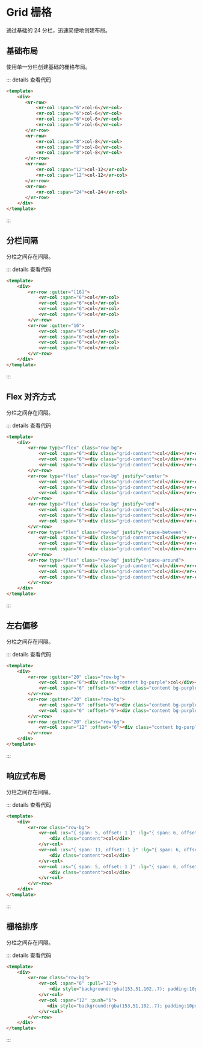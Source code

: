 # Grid 栅格
通过基础的 24 分栏，迅速简便地创建布局。

## 基础布局
使用单一分栏创建基础的栅格布局。

<ClientOnly>
<grid-demo-base></grid-demo-base>  
</ClientOnly>

::: details 查看代码
```html
<template>
    <div>
       <vr-row>
           <vr-col :span="6">col-6</vr-col>
           <vr-col :span="6">col-6</vr-col>
           <vr-col :span="6">col-6</vr-col>
           <vr-col :span="6">col-6</vr-col>
       </vr-row>
       <vr-row>
           <vr-col :span="8">col-8</vr-col>
           <vr-col :span="8">col-8</vr-col>
           <vr-col :span="8">col-8</vr-col>
       </vr-row>
       <vr-row>
           <vr-col :span="12">col-12</vr-col>
           <vr-col :span="12">col-12</vr-col>
       </vr-row>
       <vr-row>
           <vr-col :span="24">col-24</vr-col>
       </vr-row>
    </div>
</template>
```
:::

## 分栏间隔
分栏之间存在间隔。

<ClientOnly>
<grid-demo-gutter></grid-demo-gutter>  
</ClientOnly>

::: details 查看代码
```html
<template>
    <div>
        <vr-row :gutter="[16]">
            <vr-col :span="6">col</vr-col>
            <vr-col :span="6">col</vr-col>
            <vr-col :span="6">col</vr-col>
            <vr-col :span="6">col</vr-col>
        </vr-row>
        <vr-row :gutter="16">
            <vr-col :span="6">col</vr-col>
            <vr-col :span="6">col</vr-col>
            <vr-col :span="6">col</vr-col>
            <vr-col :span="6">col</vr-col>
        </vr-row>
    </div>
</template>
```
:::

## Flex 对齐方式
分栏之间存在间隔。

<ClientOnly>
<grid-demo-flex-align></grid-demo-flex-align>  
</ClientOnly>

::: details 查看代码
```html
<template>
    <div>
        <vr-row type="flex" class="row-bg">
            <vr-col :span="6"><div class="grid-content">col</div></vr-col>
            <vr-col :span="6"><div class="grid-content">col</div></vr-col>
            <vr-col :span="6"><div class="grid-content">col</div></vr-col>
        </vr-row>
        <vr-row type="flex" class="row-bg" justify="center">
            <vr-col :span="6"><div class="grid-content">col</div></vr-col>
            <vr-col :span="6"><div class="grid-content">col</div></vr-col>
            <vr-col :span="6"><div class="grid-content">col</div></vr-col>
        </vr-row>
        <vr-row type="flex" class="row-bg" justify="end">
            <vr-col :span="6"><div class="grid-content">col</div></vr-col>
            <vr-col :span="6"><div class="grid-content">col</div></vr-col>
            <vr-col :span="6"><div class="grid-content">col</div></vr-col>
        </vr-row>
        <vr-row type="flex" class="row-bg" justify="space-between">
            <vr-col :span="6"><div class="grid-content">col</div></vr-col>
            <vr-col :span="6"><div class="grid-content">col</div></vr-col>
            <vr-col :span="6"><div class="grid-content">col</div></vr-col>
        </vr-row>
        <vr-row type="flex" class="row-bg" justify="space-around">
            <vr-col :span="6"><div class="grid-content">col</div></vr-col>
            <vr-col :span="6"><div class="grid-content">col</div></vr-col>
            <vr-col :span="6"><div class="grid-content">col</div></vr-col>
        </vr-row>
    </div>
</template>
```
:::

## 左右偏移
分栏之间存在间隔。

<ClientOnly>
<grid-demo-offset></grid-demo-offset>  
</ClientOnly>

::: details 查看代码
```html
<template>
    <div>
        <vr-row :gutter="20" class="row-bg">
            <vr-col :span="6"><div class="content bg-purple">col</div></vr-col>
            <vr-col :span="6" :offset="6"><div class="content bg-purple">col</div></vr-col>
        </vr-row>
        <vr-row :gutter="20" class="row-bg">
            <vr-col :span="6" :offset="6"><div class="content bg-purple">col</div></vr-col>
            <vr-col :span="6" :offset="6"><div class="content bg-purple">col</div></vr-col>
        </vr-row>
        <vr-row :gutter="20" class="row-bg">
            <vr-col :span="12" :offset="6"><div class="content bg-purple">col</div></vr-col>
        </vr-row>
    </div>
</template>
```
:::

## 响应式布局
分栏之间存在间隔。

<ClientOnly>
<grid-demo-bootstrap></grid-demo-bootstrap>  
</ClientOnly>

::: details 查看代码
```html
<template>
    <div>
        <vr-row class="row-bg">
            <vr-col :xs="{ span: 5, offset: 1 }" :lg="{ span: 6, offset: 2 }">
                <div class="content">col</div>
            </vr-col>
            <vr-col :xs="{ span: 11, offset: 1 }" :lg="{ span: 6, offset: 2 }">
                <div class="content">col</div>
            </vr-col>
            <vr-col :xs="{ span: 5, offset: 1 }" :lg="{ span: 6, offset: 2 }">
                <div class="content">col</div>
            </vr-col>
        </vr-row>
    </div>
</template>
```
:::

## 栅格排序
分栏之间存在间隔。

<ClientOnly>
<grid-demo-pull-push></grid-demo-pull-push>  
</ClientOnly>

::: details 查看代码
```html
<template>
    <div>
        <vr-row class="row-bg">
            <vr-col :span="6" :pull="12">
                <div style="background:rgba(153,51,102,.7); padding:10px;">col-6 | pull-12</div>
            </vr-col>
            <vr-col :span="12" :push="6">
               <div style="background:rgba(153,51,102,.7); padding:10px;">col-12 | push-6</div>
            </vr-col>
        </vr-row>
    </div>
</template>
```
:::